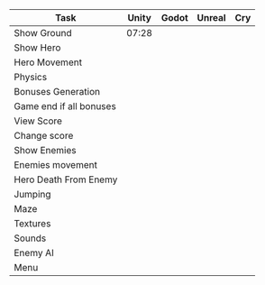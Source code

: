 | Task                   | Unity   | Godot   | Unreal  | Cry      |
|------------------------|---------|---------|---------|----------|
| Show Ground            | 07:28   |         |         |          |
| Show Hero              |         |         |         |          |
| Hero Movement          |         |         |         |          |
| Physics                |         |         |         |          | 
| Bonuses Generation     |         |         |         |          |
| Game end if all bonuses|         |         |         |          |
| View Score             |         |         |         |          |
| Change score           |         |         |         |          |
| Show Enemies           |         |         |         |          |
| Enemies movement       |         |         |         |          |
| Hero Death From Enemy  |         |         |         |          |
| Jumping                |         |         |         |          |
| Maze                   |         |         |         |          |
| Textures               |         |         |         |          |
| Sounds                 |         |         |         |          |
| Enemy AI               |         |         |         |          |
| Menu                   |         |         |         |          |